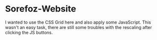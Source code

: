 # Sorefoz-Website
I wanted to use the CSS Grid here and also apply some JavaScript. This wasn't an easy task, there are still some troubles with the rescaling after clicking the JS buttons.

